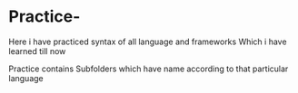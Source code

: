 # Practice-
Here i have practiced syntax of all language and frameworks  Which i have learned till now

Practice contains Subfolders which have name according to that particular language
